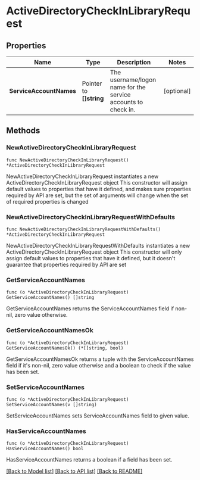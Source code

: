 # ActiveDirectoryCheckInLibraryRequest

## Properties

Name | Type | Description | Notes
------------ | ------------- | ------------- | -------------
**ServiceAccountNames** | Pointer to **[]string** | The username/logon name for the service accounts to check in. | [optional] 

## Methods

### NewActiveDirectoryCheckInLibraryRequest

`func NewActiveDirectoryCheckInLibraryRequest() *ActiveDirectoryCheckInLibraryRequest`

NewActiveDirectoryCheckInLibraryRequest instantiates a new ActiveDirectoryCheckInLibraryRequest object
This constructor will assign default values to properties that have it defined,
and makes sure properties required by API are set, but the set of arguments
will change when the set of required properties is changed

### NewActiveDirectoryCheckInLibraryRequestWithDefaults

`func NewActiveDirectoryCheckInLibraryRequestWithDefaults() *ActiveDirectoryCheckInLibraryRequest`

NewActiveDirectoryCheckInLibraryRequestWithDefaults instantiates a new ActiveDirectoryCheckInLibraryRequest object
This constructor will only assign default values to properties that have it defined,
but it doesn't guarantee that properties required by API are set

### GetServiceAccountNames

`func (o *ActiveDirectoryCheckInLibraryRequest) GetServiceAccountNames() []string`

GetServiceAccountNames returns the ServiceAccountNames field if non-nil, zero value otherwise.

### GetServiceAccountNamesOk

`func (o *ActiveDirectoryCheckInLibraryRequest) GetServiceAccountNamesOk() (*[]string, bool)`

GetServiceAccountNamesOk returns a tuple with the ServiceAccountNames field if it's non-nil, zero value otherwise
and a boolean to check if the value has been set.

### SetServiceAccountNames

`func (o *ActiveDirectoryCheckInLibraryRequest) SetServiceAccountNames(v []string)`

SetServiceAccountNames sets ServiceAccountNames field to given value.

### HasServiceAccountNames

`func (o *ActiveDirectoryCheckInLibraryRequest) HasServiceAccountNames() bool`

HasServiceAccountNames returns a boolean if a field has been set.


[[Back to Model list]](../README.md#documentation-for-models) [[Back to API list]](../README.md#documentation-for-api-endpoints) [[Back to README]](../README.md)


